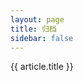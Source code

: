 ```yaml
---
layout: page
title: 归档
sidebar: false
---
```


<script setup>
import { computed } from 'vue'
import  { data }  from '../.vitepress/theme/posts.data'
import PostEntry from '../.vitepress/theme/components/PostEntry.vue'

const { yearMap,postMap } = data
const yearList = Object.keys(yearMap).sort((a, b) => b - a); // 按年份降序排序
const computedYearMap = computed(()=> {
  let result = {}
  for(let key in yearMap) {
    result[key] = yearMap[key].map(url => postMap[url])
  }
  return result
})
</script>
<div class="max-w-screen-lg w-full px-6 py-8 my-0 mx-auto">
  <div v-for="year in yearList" :key="year">
    <div v-text="year" class="pt-3 pb-2 text-xl font-serif"></div>
    <PostEntry  v-for="(article, index2) in computedYearMap[year]" :key="index2" :url="article.url">
      {{ article.title }}
      <template #date>
        {{ article.date.string }}
      </template>
    </PostEntry>
  </div>
</div>
